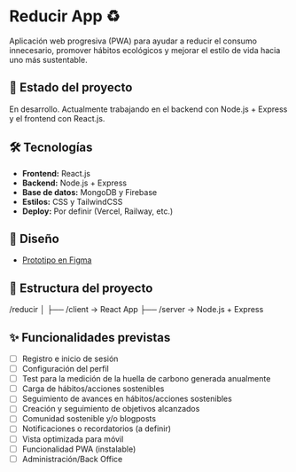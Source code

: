 # Reducir App ♻️

Aplicación web progresiva (PWA) para ayudar a reducir el consumo innecesario, promover hábitos ecológicos y mejorar el estilo de vida hacia uno más sustentable.

## 🚧 Estado del proyecto

En desarrollo. Actualmente trabajando en el backend con Node.js + Express y el frontend con React.js.

## 🛠 Tecnologías

- **Frontend:** React.js
- **Backend:** Node.js + Express
- **Base de datos:** MongoDB y Firebase
- **Estilos:** CSS y TailwindCSS
- **Deploy:** Por definir (Vercel, Railway, etc.)

## 🎨 Diseño

- [Prototipo en Figma](https://www.figma.com/proto/hXLdrNPaP5iHCABIJFSBjO/Reducir-App?node-id=2003-22&t=nTqJ5FgR3jDXflpz-1) 

## 📁 Estructura del proyecto

/reducir
│
├── /client → React App
├── /server → Node.js + Express


## ✨ Funcionalidades previstas

- [ ] Registro e inicio de sesión
- [ ] Configuración del perfil
- [ ] Test para la medición de la huella de carbono generada anualmente
- [ ] Carga de hábitos/acciones sostenibles
- [ ] Seguimiento de avances en hábitos/acciones sostenibles
- [ ] Creación y seguimiento de objetivos alcanzados
- [ ] Comunidad sostenible y/o blogposts
- [ ] Notificaciones o recordatorios (a definir)
- [ ] Vista optimizada para móvil
- [ ] Funcionalidad PWA (instalable)
- [ ] Administración/Back Office
